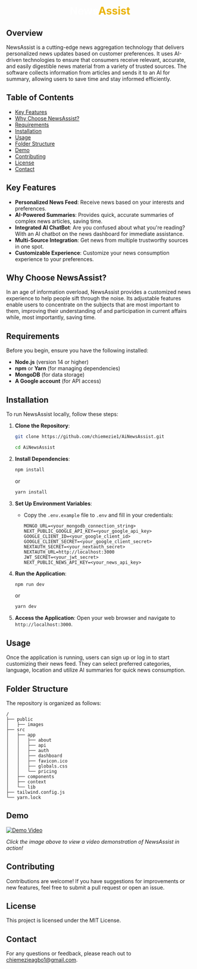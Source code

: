 <div align="center">

# <span style="color: #FFFFFF;">News</span><span style="color: #EAB308;">Assist</span>

</div>

## Overview
NewsAssist is a cutting-edge news aggregation technology that delivers personalized news updates based on customer preferences. It uses AI-driven technologies to ensure that consumers receive relevant, accurate, and easily digestible news material from a variety of trusted sources. The software collects information from articles and sends it to an AI for summary, allowing users to save time and stay informed efficiently.

## Table of Contents

- [Key Features](#key-features)
- [Why Choose NewsAssist?](#why-choose-newsassist)
- [Requirements](#requirements)
- [Installation](#installation)
- [Usage](#usage)
- [Folder Structure](#folder-structure)
- [Demo](#demo)
- [Contributing](#contributing)
- [License](#license)
- [Contact](#contact)

## Key Features

- **Personalized News Feed**: Receive news based on your interests and preferences.
- **AI-Powered Summaries**: Provides quick, accurate summaries of complex news articles, saving time.
- **Integrated AI ChatBot**: Are you confused about what you're reading? With an AI chatbot on the news dashboard for immediate assistance.
- **Multi-Source Integration**: Get news from multiple trustworthy sources in one spot.
- **Customizable Experience**: Customize your news consumption experience to your preferences.

## Why Choose NewsAssist?

In an age of information overload, NewsAssist provides a customized news experience to help people sift through the noise. Its adjustable features enable users to concentrate on the subjects that are most important to them, improving their understanding of and participation in current affairs while, most importantly, saving time.

## Requirements

Before you begin, ensure you have the following installed:

- **Node.js** (version 14 or higher)
- **npm** or **Yarn** (for managing dependencies)
- **MongoDB** (for data storage)
- **A Google account** (for API access)

## Installation

To run NewsAssist locally, follow these steps:

1. **Clone the Repository**:
   ```bash
   git clone https://github.com/chiemezie1/AiNewsAssist.git

   cd AiNewsAssist
   ```

2. **Install Dependencies**:
   ```bash
   npm install
   ```
   or
   ```bash
   yarn install
   ```

3. **Set Up Environment Variables**:
   - Copy the `.env.example` file to `.env` and fill in your credentials:
     ```
     MONGO_URL=<your_mongodb_connection_string>
     NEXT_PUBLIC_GOOGLE_API_KEY=<your_google_api_key>
     GOOGLE_CLIENT_ID=<your_google_client_id>
     GOOGLE_CLIENT_SECRET=<your_google_client_secret>
     NEXTAUTH_SECRET=<your_nextauth_secret>
     NEXTAUTH_URL=http://localhost:3000
     JWT_SECRET=<your_jwt_secret>
     NEXT_PUBLIC_NEWS_API_KEY=<your_news_api_key>
     ```

4. **Run the Application**:
   ```bash
   npm run dev
   ```
   or 
   ```bash
   yarn dev
   ```

5. **Access the Application**:
   Open your web browser and navigate to `http://localhost:3000`.

## Usage

Once the application is running, users can sign up or log in to start customizing their news feed. They can select preferred categories, language, location and utilize AI summaries for quick news consumption.

## Folder Structure
The repository is organized as follows:

```
/
├── public
│   ├── images  
├── src
│   ├── app
│   │   ├── about    
│   │   ├── api
│   │   ├── auth
│   │   ├── dashboard
│   │   ├── favicon.ico
│   │   ├── globals.css
│   │   └── pricing
│   ├── components
│   ├── context
│   └── lib
├── tailwind.config.js
└── yarn.lock
```

## Demo
[![Demo Video](https://github.com/chiemezie1/AiNewsAssist/blob/main/public/images/thumbnail.jpg?raw=true)](https://github.com/chiemezie1/AiNewsAssist/blob/main/public/videos/video-demo.mp4?raw=true)

*Click the image above to view a video demonstration of NewsAssist in action!*

## Contributing
Contributions are welcome! If you have suggestions for improvements or new features, feel free to submit a pull request or open an issue.

## License
This project is licensed under the MIT License.

## Contact
For any questions or feedback, please reach out to chiemezieagbo1@gmail.com.
